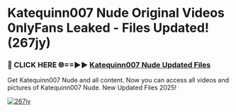 # Katequinn007 Nude Original Videos 0nlyFans Leaked - Files Updated! (267jy)

<h3>🔴 CLICK HERE 🌐==►► <a href="https://tinyurl.com/52m3yx9h" rel="nofollow">Katequinn007 Nude Updated Files</a></h3>

Get Katequinn007 Nude and all content. Now you can access all videos and pictures of Katequinn007 Nude. New Updated Files 2025!

[![267jy](https://i.imgur.com/TnHtlc8.gif)](https://tinyurl.com/52m3yx9h)
